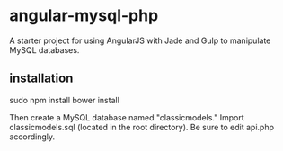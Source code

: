 # angular-mysql-php

A starter project for using AngularJS with Jade and Gulp to manipulate MySQL databases.

## installation

sudo npm install
bower install

Then create a MySQL database named "classicmodels." Import classicmodels.sql (located in the root directory). Be sure to edit api.php accordingly.